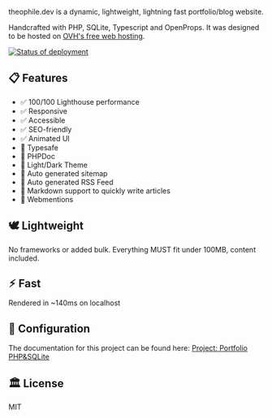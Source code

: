<!-- ![theophile.dev](theophile.dev.png) -->

theophile.dev is a dynamic, lightweight, lightning fast portfolio/blog website.

Handcrafted with PHP, SQLite, Typescript and OpenProps. It was designed to be hosted on [OVH's free web hosting](https://www.ovhcloud.com/en-gb/domains/free-web-hosting/).

<!-- ## 🚀 Deployed with FTP Deploy Action -->

[<img alt="Status of deployment" src="https://github.com/thinkerers/theophile.dev/actions/workflows/main.yml/badge.svg">](https://github.com/SamKirkland/FTP-Deploy-Action)

## 📋 Features

- ✅ 100/100 Lighthouse performance
- ✅ Responsive
- ✅ Accessible
- ✅ SEO-friendly
- ✅ Animated UI
- 🔳 Typesafe
- 🔳 PHPDoc
- 🔳 Light/Dark Theme
- 🔳 Auto generated sitemap
- 🔳 Auto generated RSS Feed
- 🔳 Markdown support to quickly write articles
- 🔳 Webmentions

<!-- ## 💯 Lighthouse score
![theophile.dev Lighthouse Score](_lighthouse.png) -->

## 🕊️ Lightweight
No frameworks or added bulk. Everything MUST fit under 100MB, content included.

## ⚡︎ Fast
Rendered in ~140ms on localhost

## 📄 Configuration

The documentation for this project can be found here: [Project: Portfolio PHP&SQLite](https://learning-php-mysql.tiddlyhost.com/#:[created[20240203150245488]])

## 🏛️ License

MIT
